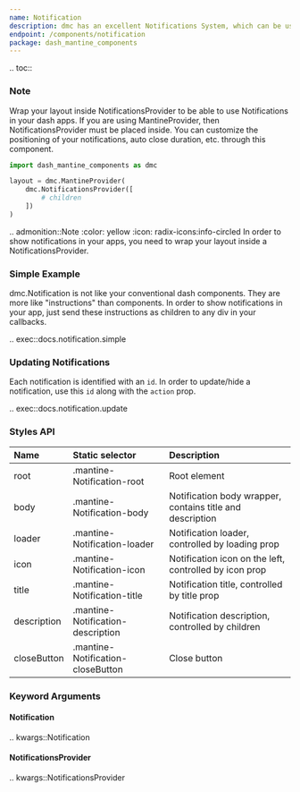 ```yaml
---
name: Notification
description: dmc has an excellent Notifications System, which can be used to generate client side notifications.
endpoint: /components/notification
package: dash_mantine_components
---
```


.. toc::

### Note

Wrap your layout inside NotificationsProvider to be able to use Notifications in your dash apps. If you are using MantineProvider, then NotificationsProvider must be placed inside.
You can customize the positioning of your notifications, auto close duration, etc. through this component.

```python
import dash_mantine_components as dmc

layout = dmc.MantineProvider(
    dmc.NotificationsProvider([
        # children
    ])
)
```

.. admonition::Note
    :color: yellow
    :icon: radix-icons:info-circled
    In order to show notifications in your apps, you need to wrap your layout inside a NotificationsProvider.

### Simple Example

dmc.Notification is not like your conventional dash components. They are more like "instructions" than components. 
In order to show notifications in your app, just send these instructions as children to any div in your callbacks.

.. exec::docs.notification.simple

### Updating Notifications

Each notification is identified with an `id`. In order to update/hide a notification, use this `id` along with the 
`action` prop.

.. exec::docs.notification.update

### Styles API

| Name        | Static selector                   | Description                                               |
|:------------|:----------------------------------|:----------------------------------------------------------|
| root        | .mantine-Notification-root        | Root element                                              |
| body        | .mantine-Notification-body        | Notification body wrapper, contains title and description |
| loader      | .mantine-Notification-loader      | Notification loader, controlled by loading prop           |
| icon        | .mantine-Notification-icon        | Notification icon on the left, controlled by icon prop    |
| title       | .mantine-Notification-title       | Notification title, controlled by title prop              |
| description | .mantine-Notification-description | Notification description, controlled by children          |
| closeButton | .mantine-Notification-closeButton | Close button                                              |

### Keyword Arguments

#### Notification

.. kwargs::Notification

#### NotificationsProvider

.. kwargs::NotificationsProvider

